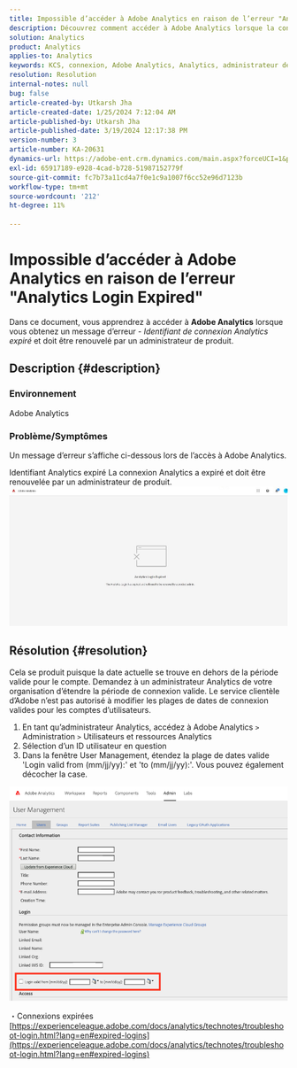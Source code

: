 ```yaml
---
title: Impossible d’accéder à Adobe Analytics en raison de l’erreur "Analytics Login Expired"
description: Découvrez comment accéder à Adobe Analytics lorsque la connexion à Analytics a expiré et doit être renouvelée par un administrateur de produit.
solution: Analytics
product: Analytics
applies-to: Analytics
keywords: KCS, connexion, Adobe Analytics, Analytics, administrateur de produit, erreur, délai d’expiration de la connexion Analytics
resolution: Resolution
internal-notes: null
bug: false
article-created-by: Utkarsh Jha
article-created-date: 1/25/2024 7:12:04 AM
article-published-by: Utkarsh Jha
article-published-date: 3/19/2024 12:17:38 PM
version-number: 3
article-number: KA-20631
dynamics-url: https://adobe-ent.crm.dynamics.com/main.aspx?forceUCI=1&pagetype=entityrecord&etn=knowledgearticle&id=42251a07-51bb-ee11-a569-6045bd006b3d
exl-id: 65917189-e928-4cad-b728-51987152779f
source-git-commit: fc7b73a11cd4a7f0e1c9a1007f6cc52e96d7123b
workflow-type: tm+mt
source-wordcount: '212'
ht-degree: 11%

---
```


# Impossible d’accéder à Adobe Analytics en raison de l’erreur &quot;Analytics Login Expired&quot;


Dans ce document, vous apprendrez à accéder à <b>Adobe Analytics</b> lorsque vous obtenez un message d’erreur - *Identifiant de connexion Analytics expiré* et doit être renouvelé par un administrateur de produit.

## Description {#description}


### <b>Environnement</b>

Adobe Analytics



### <b>Problème/Symptômes</b>

Un message d’erreur s’affiche ci-dessous lors de l’accès à Adobe Analytics.

Identifiant Analytics expiré La connexion Analytics a expiré et doit être renouvelée par un administrateur de produit.
 <br>![](assets/___43251a07-51bb-ee11-a569-6045bd006b3d___.jpeg)

## Résolution {#resolution}


Cela se produit puisque la date actuelle se trouve en dehors de la période valide pour le compte. Demandez à un administrateur Analytics de votre organisation d’étendre la période de connexion valide. Le service clientèle d’Adobe n’est pas autorisé à modifier les plages de dates de connexion valides pour les comptes d’utilisateurs.

1. En tant qu’administrateur Analytics, accédez à Adobe Analytics `>`  Administration `>`  Utilisateurs et ressources Analytics
2. Sélection d’un ID utilisateur en question
3. Dans la fenêtre User Management, étendez la plage de dates valide &#39;Login valid from (mm/jj/yy):&#39; et &#39;to (mm/jj/yy):&#39;. Vous pouvez également décocher la case.


![](assets/6282c86d-563a-ed11-9db0-0022480869de.png)

・Connexions expirées
[https://experienceleague.adobe.com/docs/analytics/technotes/troubleshoot-login.html?lang=en#expired-logins](https://experienceleague.adobe.com/docs/analytics/technotes/troubleshoot-login.html?lang=en#expired-logins)
